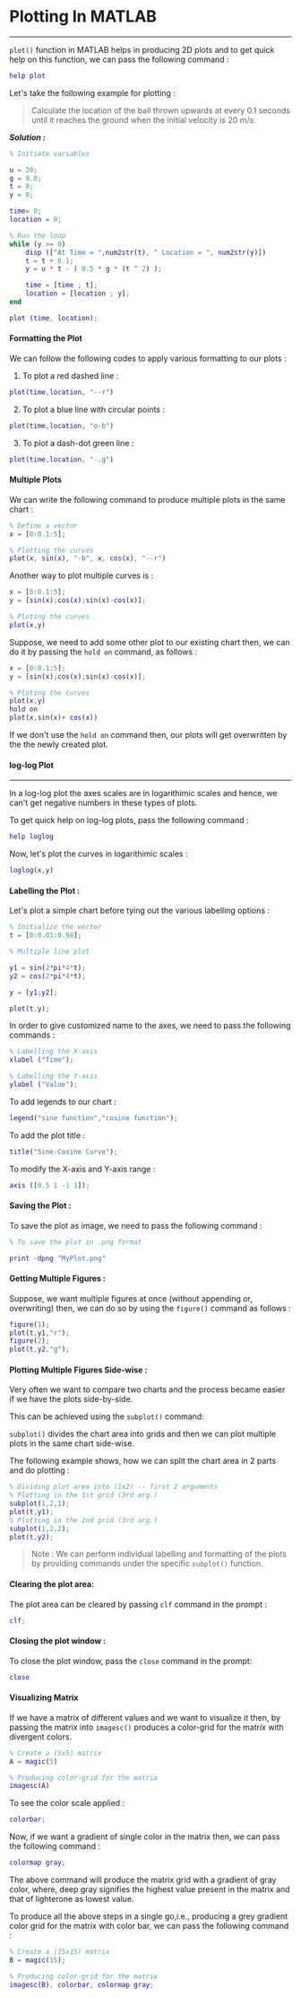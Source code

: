 # Plotting In MATLAB
---
`plot()` function in MATLAB helps in producing 2D plots and to get quick help on this function, we can pass the following command :
```matlab
help plot
```
Let's take the following example for plotting :

> Calculate the location of the ball thrown upwards at every 0.1 seconds until it reaches the ground when the initial velocity is 20 m/s.

***Solution :***
```matlab
% Initiate variables

u = 20;
g = 9.8;
t = 0;
y = 0;

time= 0;
location = 0;

% Run the loop
while (y >= 0)
    disp (["At Time = ",num2str(t), " Location = ", num2str(y)])
    t = t + 0.1;
    y = u * t - ( 0.5 * g * (t ^ 2) );

    time = [time ; t];
    location = [location ; y];
end

plot (time, location);
```

#### Formatting the Plot
We can follow the following codes to apply various formatting to our plots :
1. To plot a red dashed line :
```matlab
plot(time,location, "--r")
```
2. To plot a blue line with circular points :
```matlab
plot(time,location, "o-b")
```
3. To plot a dash-dot green line :
```matlab
plot(time,location, "-.g")
```
#### Multiple Plots
We can write the following command to produce multiple plots in the same chart :
```matlab
% Define a vector
x = [0:0.1:5];

% Plotting the curves
plot(x, sin(x), "-b", x, cos(x), "--r") 
```
Another way to plot multiple curves is :

```matlab
x = [0:0.1:5];
y = [sin(x);cos(x);sin(x)-cos(x)];

% Ploting the curves
plot(x,y)
```
Suppose, we need to add some other plot to our existing chart then, we can do it by passing the `hold on` command, as follows :

```matlab
x = [0:0.1:5];
y = [sin(x);cos(x);sin(x)-cos(x)];

% Ploting the curves
plot(x,y)
hold on
plot(x,sin(x)+ cos(x))
```
If we don't use the `hold on` command then, our plots will get overwritten by the the newly created plot.

#### log-log Plot
---
In a log-log plot the axes scales are in logarithimic scales and hence, we can't get negative numbers in these types of plots.

To get quick help on log-log plots, pass the following command :
```matlab
help loglog
```
Now, let's plot the curves in logarithimic scales :

```matlab
loglog(x,y)
```
#### Labelling the Plot :
Let's plot a simple chart before tying out the various labelling options :
```matlab
% Initialize the vector
t = [0:0.01:0.98];

% Multiple line plot

y1 = sin(2*pi*4*t);
y2 = cos(2*pi*4*t);

y = [y1;y2];

plot(t,y);
```
In order to give customized name to the axes, we need to pass the following commands :
```matlab
% Labelling the X-axis
xlabel ("Time");

% Labelling the Y-axis
ylabel ("Value");
```
To add legends to our chart :
```matlab
legend("sine function","cosine function");
```
To add the plot title :
```matlab
title("Sine-Cosine Curve");
```
To modify the X-axis and Y-axis range :
```matlab
axis ([0.5 1 -1 1]);
```

#### Saving the Plot :
To save the plot as image, we need to pass the following command :
```matlab
% To save the plot in .png format

print -dpng "MyPlot.png"
```
#### Getting Multiple Figures :
Suppose, we want multiple figures at once (without appending or, overwriting) then, we can do so by using the `figure()` command as follows :
```matlab
figure(1);
plot(t,y1,"r");
figure(2);
plot(t,y2,"g");
```
#### Plotting Multiple Figures Side-wise :
Very often we want to compare two charts and the process became easier if we have the plots side-by-side.

This can be achieved using the `subplot()` command:

`subplot()` divides the chart area into grids and then we can plot multiple plots in the same chart side-wise.

The following example shows, how we can split the chart area in 2 parts and do plotting :
```matlab
% Dividing plot area into (1x2) -- first 2 arguments
% Plotting in the 1st grid (3rd arg.)
subplot(1,2,1);
plot(t,y1);
% Plotting in the 2nd grid (3rd arg.)
subplot(1,2,2);
plot(t,y2);
```
>Note :
    We can perform individual labelling and formatting of the plots by providing commands under the specific `subplot()` function.
#### Clearing the plot area:
The plot area can be cleared by passing `clf` command in the prompt :
```matlab
clf;
```
#### Closing the plot window :
To close the plot window, pass the `close` command in the prompt:
```matlab
close
```
#### Visualizing Matrix
If we have a matrix of different values and we want to visualize it then, by passing the matrix into `imagesc()` produces a color-grid for the matrix with divergent colors.
```matlab
% Create a (5x5) matrix
A = magic(5)

% Producing color-grid for the matrix
imagesc(A)
```
To see the color scale applied :
```matlab
colorbar;
```
Now, if we want a gradient of single color in the matrix then, we can pass the following command :
```matlab
colormap gray;
```
The above command will produce the matrix grid with a gradient of gray color, where, deep gray signifies the highest value present in the matrix and that of lighterone as lowest value.

To produce all the above steps in a single go,i.e., producing a grey gradient color grid for the matrix with color bar, we can pass the following command :

```matlab
% Create a (15x15) matrix
B = magic(15);

% Producing color-grid for the matrix
imagesc(B), colorbar, colormap gray;
```

